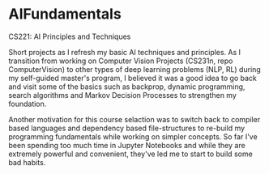 # AIFundamentals
CS221: AI Principles and Techniques

Short projects as I refresh my basic AI techniques and principles. 
As I transition from working on Computer Vision Projects (CS231n, repo ComputerVision) 
to other types of deep learning problems (NLP, RL) during my self-guided master's program, I believed it was a good idea to go back and visit some of the basics 
such as backprop, dynamic programming, search algorithms and Markov Decision Processes to strengthen my foundation. 

Another motivation for this course selaction was to switch back to compiler based languages and dependency based 
file-structures to re-build my programming fundamentals while working on simpler concepts. So far I've been spending too much time in Jupyter Notebooks and while they are extremely powerful and convenient, they've led me to start to build some bad habits. 
